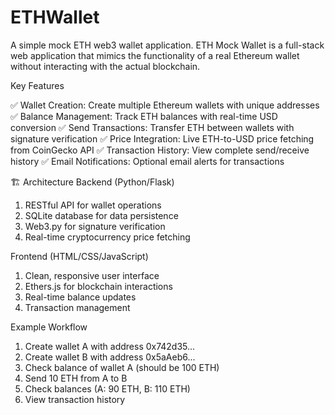 # ETHWallet
A simple mock ETH web3 wallet application. 
ETH Mock Wallet is a full-stack web application that mimics the functionality of a real Ethereum wallet without interacting with the actual blockchain.

Key Features

✅ Wallet Creation: Create multiple Ethereum wallets with unique addresses
✅ Balance Management: Track ETH balances with real-time USD conversion
✅ Send Transactions: Transfer ETH between wallets with signature verification
✅ Price Integration: Live ETH-to-USD price fetching from CoinGecko API
✅ Transaction History: View complete send/receive history
✅ Email Notifications: Optional email alerts for transactions

🏗️ Architecture
Backend (Python/Flask)

1. RESTful API for wallet operations
2. SQLite database for data persistence
3. Web3.py for signature verification
4. Real-time cryptocurrency price fetching

Frontend (HTML/CSS/JavaScript)

1. Clean, responsive user interface
2. Ethers.js for blockchain interactions
3. Real-time balance updates
4. Transaction management

Example Workflow

1. Create wallet A with address 0x742d35...
2. Create wallet B with address 0x5aAeb6...
3. Check balance of wallet A (should be 100 ETH)
4. Send 10 ETH from A to B
5. Check balances (A: 90 ETH, B: 110 ETH)
6. View transaction history



